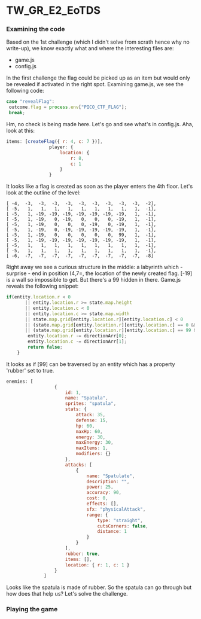 # TW_GR_E2_EoTDS

### Examining the code

Based on the 1st challenge (which I didn't solve from scrath hence why no write-up), we know exactly what and where the interesting files are:
- game.js
- config.js

In the first challenge the flag could be picked up as an item but would only be revealed if activated in the right spot. Examining game.js, we see the following code:

```js
case "revealFlag":
 outcome.flag = process.env["PICO_CTF_FLAG"];
 break;
```

Hm, no check is being made here. Let's go and see what's in config.js. Aha, look at this:
```js
items: [createFlag({ r: 4, c: 7 })],
				player: {
					location: {
						r: 8,
						c: 1
					}
				}
 ```
 It looks like a flag is created as soon as the player enters the 4th floor. Let's look at the outline of the level:
 ```
[ -4,  -3,  -3,  -3,  -3,  -3,  -3,  -3,  -3,  -3,  -2],
[ -5,   1,   1,   1,   1,   1,   1,   1,   1,   1,  -1],
[ -5,   1, -19, -19, -19, -19, -19, -19, -19,   1,  -1],
[ -5,   1, -19,   0, -19,   0,   0,   0, -19,   1,  -1],
[ -5,   1, -19,   0,   0,   0, -19,   0, -19,   1,  -1],
[ -5,   1, -19,   0, -19, -19, -19, -19, -19,   1,  -1],
[ -5,   1, -19,   0,   0,   0,   0,   0,  99,   1,  -1],
[ -5,   1, -19, -19, -19, -19, -19, -19, -19,   1,  -1],
[ -5,   1,   1,   1,   1,   1,   1,   1,   1,   1,  -1],
[ -5,   1,   1,   1,   1,   1,   1,   1,   1,   1,  -1],
[ -6,  -7,  -7,  -7,  -7,  -7,  -7,  -7,  -7,  -7,  -8]
```
Right away we see a curious structure in the middle: a labyrinth which - surprise - end in position (4,7=, the location of the newly created flag. [-19] is a wall so impossible to get. But there's a 99 hidden in there. Game.js reveals the following snippet:
```js
if(entity.location.r < 0
	   || entity.location.r >= state.map.height
	   || entity.location.c < 0
	   || entity.location.c >= state.map.width
	   || state.map.grid[entity.location.r][entity.location.c] < 0
	   || (state.map.grid[entity.location.r][entity.location.c] == 0 && direction % 2 == 1)
	   || (state.map.grid[entity.location.r][entity.location.c] == 99 && !entity.rubber)){
	   	entity.location.r -= directionArr[0];
		entity.location.c -= directionArr[1];
		return false;
	}
  ```
  It looks as if [99] can be traversed by an entity which has a property 'rubber' set to true.
  ```js
  enemies: [
					{
						id: 1,
						name: "Spatula",
						sprites: "spatula",
						stats: {
							attack: 35,
							defense: 15,
							hp: 60,
							maxHp: 60,
							energy: 30,
							maxEnergy: 30,
							maxItems: 1,
							modifiers: {}
						},
						attacks: [
							{
								name: "Spatulate",
								description: "",
								power: 25,
								accuracy: 90,
								cost: 0,
								effects: [],
								sfx: "physicalAttack",
								range: {
									type: "straight",
									cutsCorners: false,
									distance: 1
								}
							}
						],
						rubber: true,
						items: [],
						location: { r: 1, c: 1 }
					}
				]
 ```
 Looks like the spatula is made of rubber. So the spatula can go through but how does that help us? Let's solve the challenge.
 
 ### Playing the game
